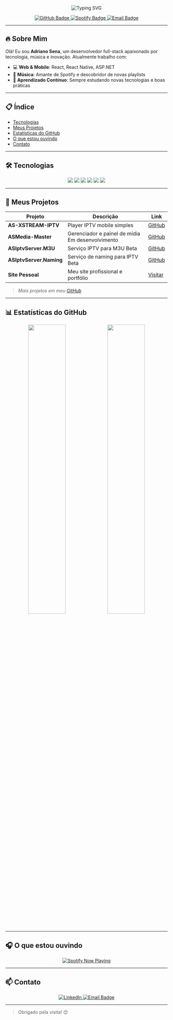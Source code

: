 <!-- Banner animado com efeito de digitação -->
<p align="center">
  <img src="https://readme-typing-svg.herokuapp.com?font=Fira+Code&size=24&duration=3000&pause=1000&color=53b14f&center=true&vCenter=true&width=600&height=60&lines=Bem-vindo+ao+meu+perfil!" alt="Typing SVG" />
</p>

<div align="center">
  <!-- Badges -->
  <a href="https://github.com/AdrianoSenaS">
    <img src="https://img.shields.io/badge/AdrianoSenaS-Perfil-green?logo=github" alt="GitHub Badge" />
  </a>
  <a href="https://open.spotify.com/user/31zb2twqqnydchieeq2b2m4sjxuu">
    <img src="https://img.shields.io/badge/Spotify-Ouvindo_Agora-green?logo=spotify" alt="Spotify Badge" />
  </a>
  <a href="mailto:dry@adriano.sena.dev.br">
    <img src="https://img.shields.io/badge/Email-dry@adriano.sena.dev.br-blue?logo=gmail&logoColor=white" alt="Email Badge" />
  </a>
</div>

---

## 🔥 Sobre Mim

Olá! Eu sou **Adriano Sena**, um desenvolvedor full-stack apaixonado por tecnologia, música e inovação. Atualmente trabalho com:

- 💻 **Web & Mobile**: React, React Native, ASP.NET
- 🎵 **Música**: Amante de Spotify e descobridor de novas playlists
- 🚀 **Aprendizado Contínuo**: Sempre estudando novas tecnologias e boas práticas

---

## 📋 Índice

- [Tecnologias](#-tecnologias)
- [Meus Projetos](#-meus-projetos)
- [Estatísticas do GitHub](#-estat%C3%ADsticas-do-github)
- [O que estou ouvindo](#-o-que-estou-ouvindo)
- [Contato](#-contato)

---

## 🛠️ Tecnologias

<div align="center">
  <img src="https://img.shields.io/badge/C%23-239120?logo=c-sharp&logoColor=white" />
  <img src="https://img.shields.io/badge/JavaScript-F7DF1E?logo=javascript&logoColor=white" />
  <img src="https://img.shields.io/badge/TypeScript-3178C6?logo=typescript&logoColor=white" />
  <img src="https://img.shields.io/badge/React-20232A?logo=react&logoColor=61DAFB" />
  <img src="https://img.shields.io/badge/React_Native-20232A?logo=react&logoColor=61DAFB" />
  <img src="https://img.shields.io/badge/ASP.NET-512BD4?logo=dot-net&logoColor=white" />
</div>

---

## 💼 Meus Projetos

| Projeto                        | Descrição                                    | Link                                      |
| ------------------------------ | -------------------------------------------- | ----------------------------------------- |
| **AS-XSTREAM-IPTV**            | Player IPTV mobile simples                  | [GitHub](https://github.com/AdrianoSenaS/AS-XSTREAM-IPTV)             |
| **ASMedia-Master**             | Gerenciador e painel de mídia Em desenvolvimento               | [GitHub](https://github.com/AdrianoSenaS/ASMedia-Master)              |
| **ASIptvServer.M3U**           | Serviço IPTV para M3U Beta                      | [GitHub](https://github.com/AdrianoSenaS/ASIptvServer.M3U)            |
| **ASIptvServer.Naming**        | Serviço de naming para IPTV Beta                | [GitHub](https://github.com/AdrianoSenaS/ASIptvServer.Naming)         |
| **Site Pessoal**               | Meu site profissional e portfólio             | [Visitar](http://adrianosena.dev.br/)                                 |



> *Mais projetos em meu [GitHub](https://github.com/AdrianoSenaS)*

---

## 📊 Estatísticas do GitHub

<div align="center">
  <img src="https://github-readme-stats.vercel.app/api?username=AdrianoSenaS&show_icons=true&theme=radical&count_private=true" width="48%" />
  <img src="https://github-readme-stats.vercel.app/api/top-langs/?username=AdrianoSenaS&layout=compact&theme=radical" width="48%" />
</div>

---

## 🎧 O que estou ouvindo

<div align="center">
  <a href="https://open.spotify.com/user/31zb2twqqnydchieeq2b2m4sjxuu">
    <img src="https://spotify-github-profile.kittinanx.com/api/view?uid=31zb2twqqnydchieeq2b2m4sjxuu&cover_image=true&theme=default&show_offline=true&bar_color=53b14f" alt="Spotify Now Playing" />
  </a>
</div>

---

## 📫 Contato

<div align="center">
  <a href="https://www.linkedin.com/in/adriano-sena-silva-a8605622a/">
    <img src="https://img.shields.io/badge/LinkedIn-Adriano-blue?logo=linkedin&logoColor=white" alt="LinkedIn" />
  </a>
 <a href="mailto:dry@adriano.sena.dev.br">
    <img src="https://img.shields.io/badge/Email-dry@adriano.sena.dev.br-blue?logo=gmail&logoColor=white" alt="Email Badge" />
  </a>
</div>

---

> Obrigado pela visita! 😊
